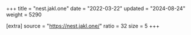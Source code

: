+++
title = "nest.jakl.one"
date = "2022-03-22"
updated = "2024-08-24"
weight = 5290

[extra]
source = "https://nest.jakl.one/"
ratio = 32
size = 5
+++
